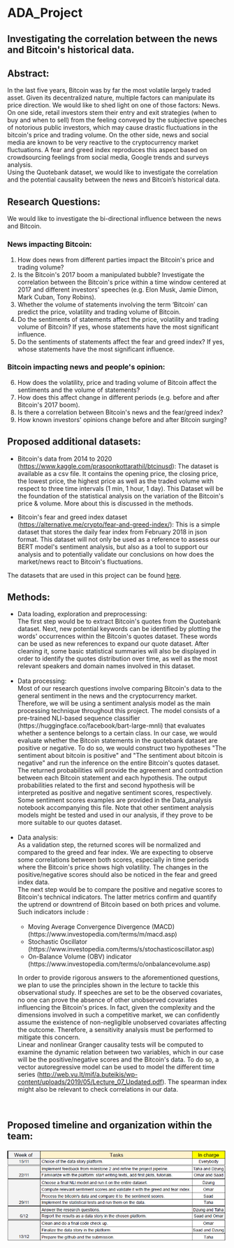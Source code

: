 # ADA_Project

## Investigating the correlation between the news and Bitcoin's historical data.

## Abstract:
In the last five years, Bitcoin was by far the most volatile largely traded asset. Given its decentralized nature, multiple factors can manipulate its price direction. We would like to shed light on one of those factors: News. On one side, retail investors stem their entry and exit strategies (when to buy and when to sell) from the feeling conveyed by the subjective speeches of notorious public investors, which may cause drastic fluctuations in the bitcoin's price and trading volume. On the other side, news and social media are known to be very reactive to the cryptocurrency market fluctuations. A fear and greed index reproduces this aspect based on crowdsourcing feelings from social media, Google trends and surveys analysis.<br/>
Using the Quotebank dataset, we would like to investigate the correlation and the potential causality between the news and Bitcoin’s historical data.

 
## Research Questions: 
We would like to investigate the bi-directional influence between the news and Bitcoin.
### News impacting Bitcoin: 
1) How does news from different parties impact the Bitcoin's price and trading volume? 
2) Is the Bitcoin's 2017 boom a manipulated bubble? Investigate the correlation between the Bitcoin's price within a time window centered at 2017 and different investors' speeches (e.g. Elon Musk, Jamie Dimon, Mark Cuban, Tony Robins).
3) Whether the volume of statements involving the term ‘Bitcoin’ can predict the price, volatility and trading volume of Bitcoin.
4) Do the sentiments of statements affect the price, volatility and trading volume of Bitcoin? If yes, whose statements have the most significant influence.
5) Do the sentiments of statements affect the fear and greed index? If yes, whose statements have the most significant influence.

### Bitcoin impacting news and people's opinion: 
6) How does the volatility, price and trading volume of Bitcoin affect the sentiments and the volume of statements?
7) How does this affect change in different periods (e.g. before and after Bitcoin's 2017 boom).
8) Is there a correlation between Bitcoin's news and the fear/greed index? 
9) How known investors' opinions change before and after Bitcoin surging?

## Proposed additional datasets:
- Bitcoin's data from 2014 to 2020 (https://www.kaggle.com/prasoonkottarathil/btcinusd): The dataset is available as a csv file. It contains the opening price, the closing price, the lowest price, the highest price as well as the traded volume with respect to three time intervals (1 min, 1 hour, 1 day). This Dataset will be the foundation of the statistical analysis on the variation of the Bitcoin's price & volume. More about this is discussed in the methods.

- Bitcoin's fear and greed index dataset (https://alternative.me/crypto/fear-and-greed-index/): This is a simple dataset that stores the daily fear index from February 2018 in json format. This dataset will not only be used as a reference to assess our BERT model's sentiment analysis, but also as a tool to support our analysis and to potentially validate our conclusions on how does the market/news react to Bitcoin's fluctuations. 

The datasets that are used in this project can be found [here](https://drive.switch.ch/index.php/s/0THpzFfcgiAeWi0).

## Methods:
<ul>
<li> Data loading, exploration and preprocessing:<br/>
The first step would be to extract Bitcoin's quotes from the Quotebank dataset. Next, new potential keywords can be identified by plotting the words' occurrences within the Bitcoin's quotes dataset. These words can be used as new references to expand our quote dataset. After cleaning it, some basic statistical summaries will also be displayed in order to identify the quotes distribution over time, as well as the most relevant speakers and domain names involved in this dataset.</li><br/>


<li> Data processing:<br/> 
Most of our research questions involve comparing Bitcoin's data to the general sentiment in the news and the cryptocurrency market. Therefore, we will be using a sentiment analysis model as the main processing technique throughout this project. The model consists of a pre-trained NLI-based sequence classifier (https://huggingface.co/facebook/bart-large-mnli) that evaluates whether a sentence belongs to a certain class. In our case, we would evaluate whether the Bitcoin statements in the quotebank dataset are positive or negative. To do so, we would construct two hypotheses "The sentiment about bitcoin is positive" and "The sentiment about bitcoin is negative" and run the inference on the entire Bitcoin's quotes dataset. The returned probabilities will provide the agreement and contradiction between each Bitcoin statement and each hypothesis. The output probabilities related to the first and second hypothesis will be interpreted as positive and negative sentiment scores, respectively. Some sentiment scores examples are provided in the Data_analysis notebook accompanying this file. Note that other sentiment analysis models might be tested and used in our analysis, if they prove to be more suitable to our quotes dataset.</li><br/> 

<li> Data analysis:<br/> 
As a validation step, the returned scores will be normalized and compared to the greed and fear index. We are expecting to observe some correlations between both scores, especially in time periods where the Bitcoin's price shows high volatility. The changes in the positive/negative scores should also be noticed in the fear and greed index data.<br/> 
The next step would be to compare the positive and negative scores to Bitcoin's technical indicators. The latter metrics confirm and quantify the uptrend or downtrend of Bitcoin based on both prices and volume. Such indicators include :  

<ul>
 <br>
  <li>Moving Average Convergence Divergence (MACD) (https://www.investopedia.com/terms/m/macd.asp)</li>
  <li>Stochastic Oscillator (https://www.investopedia.com/terms/s/stochasticoscillator.asp)</li>
  <li>On-Balance Volume (OBV) indicator (https://www.investopedia.com/terms/o/onbalancevolume.asp)</li>
</ul>

In order to provide rigorous answers to the aforementioned questions, we plan to use the principles shown in the lecture to tackle this observational study. If speeches are set to be the observed covariates, no one can prove the absence of other unobserved covariates influencing the Bitcoin's prices. In fact, given the complexity and the dimensions involved in such a competitive market, we can confidently assume the existence of non-negligible unobserved covariates affecting the outcome. Therefore, a sensitivity analysis must be performed to mitigate this concern.<br/> 
Linear and nonlinear Granger causality tests will be computed to examine the dynamic relation between two variables, which in our case will be the positive/negative scores and the Bitcoin's data. To do so, a vector autoregressive model can be used to model the different time series (http://web.vu.lt/mif/a.buteikis/wp-content/uploads/2019/05/Lecture_07_Updated.pdf). The spearman index might also be relevant to check correlations in our data.</li>
</ul>
<br/> 

## Proposed timeline and organization within the team:

![timeline](Images/timeline_organization.png)
